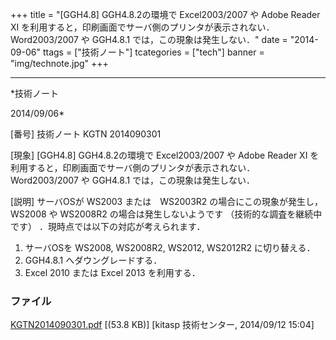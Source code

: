 ﻿+++
title = "[GGH4.8] GGH4.8.2の環境で Excel2003/2007 や Adobe Reader XI を利用すると，印刷画面でサーバ側のプリンタが表示されない． Word2003/2007 や GGH4.8.1 では，この現象は発生しない．"
date = "2014-09-06"
ttags = ["技術ノート"]
tcategories = ["tech"]
banner = "img/technote.jpg"
+++

-----------------------------------------------------------------------------------------------------------------------------

*技術ノート

2014/09/06*


[番号]
技術ノート KGTN 2014090301

[現象]
[GGH4.8] GGH4.8.2の環境で Excel2003/2007 や Adobe Reader XI
を利用すると，印刷画面でサーバ側のプリンタが表示されない． Word2003/2007
や GGH4.8.1 では，この現象は発生しない．

[説明]
サーバOSが WS2003 または　WS2003R2 の場合にこの現象が発生し， WS2008 や
WS2008R2 の場合は発生しないようです （技術的な調査を継続中です）
．現時点では以下の対応が考えられます．

1) サーバOSを WS2008, WS2008R2, WS2012, WS2012R2 に切り替える．
2) GGH4.8.1 へダウングレードする．
3) Excel 2010 または Excel 2013 を利用する．


### ファイル

 
 


[KGTN2014090301.pdf](http://techreport.kitasp.net/attachments/download/1726/KGTN2014090301.pdf)
 [(53.8 KB)] [kitasp 技術センター, 2014/09/12
15:04]


 


 


